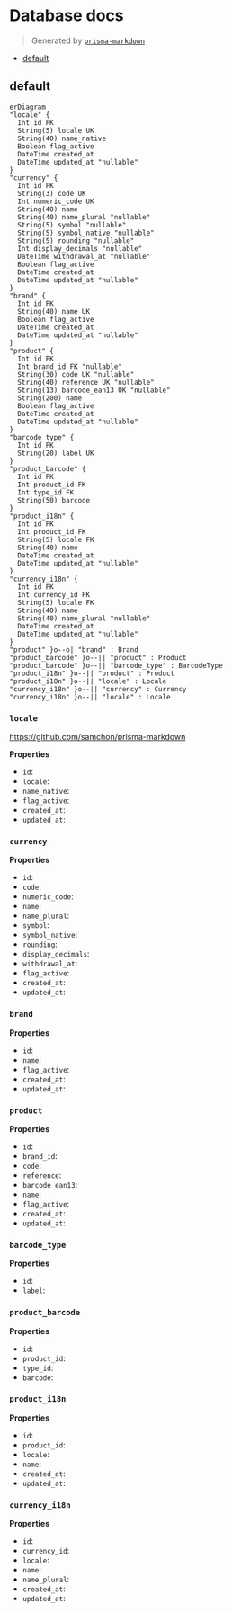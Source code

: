 # Database docs
> Generated by [`prisma-markdown`](https://github.com/samchon/prisma-markdown)

- [default](#default)

## default
```mermaid
erDiagram
"locale" {
  Int id PK
  String(5) locale UK
  String(40) name_native
  Boolean flag_active
  DateTime created_at
  DateTime updated_at "nullable"
}
"currency" {
  Int id PK
  String(3) code UK
  Int numeric_code UK
  String(40) name
  String(40) name_plural "nullable"
  String(5) symbol "nullable"
  String(5) symbol_native "nullable"
  String(5) rounding "nullable"
  Int display_decimals "nullable"
  DateTime withdrawal_at "nullable"
  Boolean flag_active
  DateTime created_at
  DateTime updated_at "nullable"
}
"brand" {
  Int id PK
  String(40) name UK
  Boolean flag_active
  DateTime created_at
  DateTime updated_at "nullable"
}
"product" {
  Int id PK
  Int brand_id FK "nullable"
  String(30) code UK "nullable"
  String(40) reference UK "nullable"
  String(13) barcode_ean13 UK "nullable"
  String(200) name
  Boolean flag_active
  DateTime created_at
  DateTime updated_at "nullable"
}
"barcode_type" {
  Int id PK
  String(20) label UK
}
"product_barcode" {
  Int id PK
  Int product_id FK
  Int type_id FK
  String(50) barcode
}
"product_i18n" {
  Int id PK
  Int product_id FK
  String(5) locale FK
  String(40) name
  DateTime created_at
  DateTime updated_at "nullable"
}
"currency_i18n" {
  Int id PK
  Int currency_id FK
  String(5) locale FK
  String(40) name
  String(40) name_plural "nullable"
  DateTime created_at
  DateTime updated_at "nullable"
}
"product" }o--o| "brand" : Brand
"product_barcode" }o--|| "product" : Product
"product_barcode" }o--|| "barcode_type" : BarcodeType
"product_i18n" }o--|| "product" : Product
"product_i18n" }o--|| "locale" : Locale
"currency_i18n" }o--|| "currency" : Currency
"currency_i18n" }o--|| "locale" : Locale
```

### `locale`
https://github.com/samchon/prisma-markdown

**Properties**
  - `id`: 
  - `locale`: 
  - `name_native`: 
  - `flag_active`: 
  - `created_at`: 
  - `updated_at`: 

### `currency`

**Properties**
  - `id`: 
  - `code`: 
  - `numeric_code`: 
  - `name`: 
  - `name_plural`: 
  - `symbol`: 
  - `symbol_native`: 
  - `rounding`: 
  - `display_decimals`: 
  - `withdrawal_at`: 
  - `flag_active`: 
  - `created_at`: 
  - `updated_at`: 

### `brand`

**Properties**
  - `id`: 
  - `name`: 
  - `flag_active`: 
  - `created_at`: 
  - `updated_at`: 

### `product`

**Properties**
  - `id`: 
  - `brand_id`: 
  - `code`: 
  - `reference`: 
  - `barcode_ean13`: 
  - `name`: 
  - `flag_active`: 
  - `created_at`: 
  - `updated_at`: 

### `barcode_type`

**Properties**
  - `id`: 
  - `label`: 

### `product_barcode`

**Properties**
  - `id`: 
  - `product_id`: 
  - `type_id`: 
  - `barcode`: 

### `product_i18n`

**Properties**
  - `id`: 
  - `product_id`: 
  - `locale`: 
  - `name`: 
  - `created_at`: 
  - `updated_at`: 

### `currency_i18n`

**Properties**
  - `id`: 
  - `currency_id`: 
  - `locale`: 
  - `name`: 
  - `name_plural`: 
  - `created_at`: 
  - `updated_at`: 